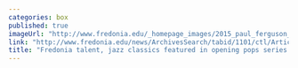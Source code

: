 ```yaml
---
categories: box
published: true
imageUrl: "http://www.fredonia.edu/_homepage_images/2015_paul_ferguson_CJO_crop.jpg"
link: "http://www.fredonia.edu/news/ArchivesSearch/tabid/1101/ctl/ArticleView/mid/1878/articleId/5518/Fredonia_talent_jazz_classics_featured_in_opening_pops_series_concert.aspx"
title: "Fredonia talent, jazz classics featured in opening pops series concert on Sept. 26"
---
```


